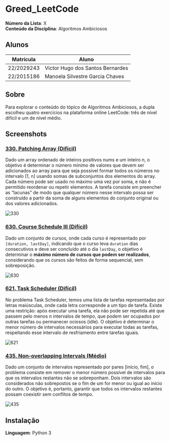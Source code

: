 # Greed_LeetCode

**Número da Lista**: X<br>
**Conteúdo da Disciplina**: Algoritmos Ambiciosos<br>

## Alunos
|Matrícula | Aluno |
| -- | -- |
| 22/2029243  | Victor Hugo dos Santos Bernardes |
| 22/2015186 | Manoela Silvestre Garcia Chaves |

## Sobre 
Para explorar o conteúdo do tópico de Algoritmos Ambiciosos, a dupla escolheu quatro exercícios na plataforma online LeetCode: três de nível difícil e um de nível médio.

## Screenshots
### [330. Patching Array (Difícil)](https://leetcode.com/problems/patching-array/description/?envType=problem-list-v2&envId=greedy)
Dado um array ordenado de inteiros positivos nums e um inteiro n, o objetivo é determinar o número mínimo de valores que devem ser adicionados ao array para que seja possível formar todos os números no intervalo [1, n] usando somas de subconjuntos dos elementos do array. Cada número pode ser usado no máximo uma vez por soma, e não é permitido reordenar ou repetir elementos. A tarefa consiste em preencher as “lacunas” de modo que qualquer número nesse intervalo possa ser construído a partir da soma de alguns elementos do conjunto original ou dos valores adicionados.

![330](https://github.com/user-attachments/assets/56c48868-54fd-4b79-93e5-867a6ae54a61)

### [630. Course Schedule III (Difícil)](https://leetcode.com/problems/course-schedule-iii/description/?envType=problem-list-v2&envId=greedy)
Dado um conjunto de cursos, onde cada curso é representado por `[duration, lastDay]`, indicando que o curso leva `duration` dias consecutivos e deve ser concluído até o dia `lastDay`, o objetivo é determinar o **máximo número de cursos que podem ser realizados**, considerando que os cursos são feitos de forma sequencial, sem sobreposição.

![630](https://github.com/user-attachments/assets/6ac0c000-2738-44aa-a897-dd894f6afb19)

### [621. Task Scheduler (Difícil)](https://leetcode.com/problems/task-scheduler/description/?envType=problem-list-v2&envId=greedy)
No problema Task Scheduler, temos uma lista de tarefas representadas por letras maiúsculas, onde cada letra corresponde a um tipo de tarefa. Existe uma restrição: após executar uma tarefa, ela não pode ser repetida até que passem pelo menos n intervalos de tempo, que podem ser ocupados por outras tarefas ou permanecer ociosos (idle). O objetivo é determinar o menor número de intervalos necessários para executar todas as tarefas, respeitando esse intervalo de resfriamento entre tarefas iguais.

![621](https://github.com/user-attachments/assets/55f36a7d-29de-4b1e-8c21-849ae2ec8d99)

### [435. Non-overlapping Intervals (Médio)](https://leetcode.com/problems/non-overlapping-intervals/description/?envType=problem-list-v2&envId=greedy)
Dado um conjunto de intervalos representado por pares [início, fim], o problema consiste em remover o menor número possível de intervalos para que os intervalos restantes não se sobreponham. Dois intervalos são considerados não sobrepostos se o fim de um for menor ou igual ao início do outro. O objetivo é, portanto, garantir que todos os intervalos restantes possam coexistir sem conflitos de tempo.

![435](https://github.com/user-attachments/assets/df799a4a-5ab6-4bb2-86b8-5eb096d90d3c)

## Instalação 
**Linguagem**: Python 3<br>

